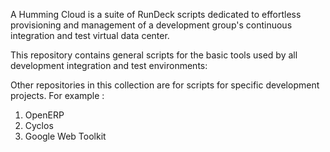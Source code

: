 A Humming Cloud is a suite of RunDeck scripts dedicated to effortless provisioning and management of a development group's continuous integration and test virtual data center.

This repository contains general scripts for the basic tools used by all development integration and test environments:

Other repositories in this collection are for scripts for specific development projects.  For example :

1. OpenERP
1. Cyclos
1. Google Web Toolkit

